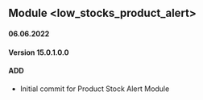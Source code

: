 ## Module <low_stocks_product_alert>

#### 06.06.2022
#### Version 15.0.1.0.0
#### ADD
- Initial commit for Product Stock Alert Module